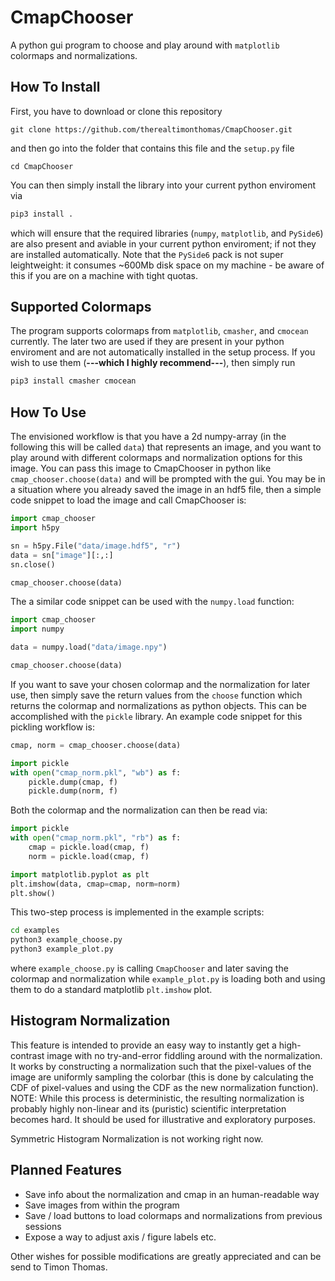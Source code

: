 # CmapChooser
A python gui program to choose and play around with `matplotlib` colormaps and normalizations. 


## How To Install
First, you have to download or clone this repository 
```
git clone https://github.com/therealtimonthomas/CmapChooser.git
```
and then go into the folder that contains this file and the `setup.py` file
```
cd CmapChooser
```
You can then simply install the library into your current python enviroment via

```bash
pip3 install .
```

which will ensure that the required libraries (`numpy`, `matplotlib`, and `PySide6`) are also present and aviable in your current python enviroment; if not they are installed automatically. Note that the `PySide6` pack is not super leightweight: it consumes ~600Mb disk space on my machine - be aware of this if you are on a machine with tight quotas.

## Supported Colormaps

The program  supports colormaps from `matplotlib`, `cmasher`, and `cmocean` currently. The later two are used if they are present in your python enviroment and are not automatically installed in the setup process. If you wish to use them (**---which I highly recommend---**), then simply run
```bash
pip3 install cmasher cmocean
```

## How To Use

The envisioned workflow is that you have a 2d numpy-array (in the following this will be called `data`) that represents an image, and you want to play around with different colormaps and normalization options for this image. You can pass this image to CmapChooser in python like `cmap_chooser.choose(data)` and will be prompted with the gui. You may be in a situation where you already saved the image in an hdf5 file, then a simple code snippet to load the image and call CmapChooser is:

```python
import cmap_chooser
import h5py

sn = h5py.File("data/image.hdf5", "r")
data = sn["image"][:,:]
sn.close()

cmap_chooser.choose(data)
```

The a similar code snippet can be used with the `numpy.load` function:

```python
import cmap_chooser
import numpy

data = numpy.load("data/image.npy")

cmap_chooser.choose(data)
```


If you want to save your chosen colormap and the normalization for later use, then simply save the return values from the `choose` function which returns the colormap and normalizations as python objects. This can be accomplished with the `pickle` library. An example code snippet for this pickling workflow is:

```python
cmap, norm = cmap_chooser.choose(data)

import pickle
with open("cmap_norm.pkl", "wb") as f:
    pickle.dump(cmap, f)
    pickle.dump(norm, f)
```

Both the colormap and the normalization can then be read via:

```python
import pickle
with open("cmap_norm.pkl", "rb") as f:
    cmap = pickle.load(cmap, f)
    norm = pickle.load(cmap, f)

import matplotlib.pyplot as plt
plt.imshow(data, cmap=cmap, norm=norm)
plt.show()
```

This two-step process is implemented in the example scripts:

```bash
cd examples
python3 example_choose.py
python3 example_plot.py
```
where `example_choose.py` is calling `CmapChooser` and later saving the colormap and normalization while `example_plot.py` is loading both and using them to do a standard matplotlib `plt.imshow` plot.


## Histogram Normalization

This feature is intended to provide an easy way to instantly get a high-contrast image with no try-and-error fiddling around with the normalization. It works by constructing a normalization such that the pixel-values of the image are uniformly sampling the colorbar (this is done by calculating the CDF of pixel-values and using the CDF as the new normalization function). NOTE: While this process is deterministic, the resulting normalization is probably highly non-linear and its (puristic) scientific interpretation becomes hard. It should be used for illustrative and exploratory purposes.

Symmetric Histogram Normalization is not working right now.

## Planned Features
- Save info about the normalization and cmap in an human-readable way
- Save images from within the program
- Save / load buttons to load colormaps and normalizations from previous sessions
- Expose a way to adjust axis / figure labels etc.

Other wishes for possible modifications are greatly appreciated and can be send to Timon Thomas. 